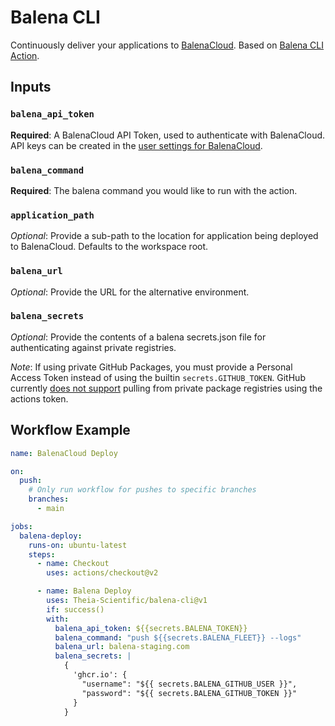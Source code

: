# Balena CLI

Continuously deliver your applications to [BalenaCloud](https://www.balena.io/). Based on [Balena CLI Action](https://github.com/bekriebel/balena-cli-action).

## Inputs

### `balena_api_token`

**Required**: A BalenaCloud API Token, used to authenticate with BalenaCloud. API keys can be created in the [user settings for BalenaCloud](https://dashboard.balena-cloud.com/preferences/access-tokens).

### `balena_command`

**Required**: The balena command you would like to run with the action.

### `application_path`

_Optional_: Provide a sub-path to the location for application being deployed to BalenaCloud. Defaults to the workspace root.

### `balena_url`

_Optional_: Provide the URL for the alternative environment.

### `balena_secrets`

_Optional_: Provide the contents of a balena secrets.json file for authenticating against private registries.

_Note_: If using private GitHub Packages, you must provide a Personal Access Token instead of using the builtin `secrets.GITHUB_TOKEN`. GitHub currently [does not support](https://github.community/t5/GitHub-Actions/GITHUB-TOKEN-cannot-access-private-packages/m-p/35240) pulling from private package registries using the actions token.

## Workflow Example

```yaml
name: BalenaCloud Deploy

on:
  push:
    # Only run workflow for pushes to specific branches
    branches:
      - main

jobs:
  balena-deploy:
    runs-on: ubuntu-latest
    steps:
      - name: Checkout
        uses: actions/checkout@v2

      - name: Balena Deploy
        uses: Theia-Scientific/balena-cli@v1
        if: success()
        with:
          balena_api_token: ${{secrets.BALENA_TOKEN}}
          balena_command: "push ${{secrets.BALENA_FLEET}} --logs"
          balena_url: balena-staging.com
          balena_secrets: |
            {
              'ghcr.io': {
                "username": "${{ secrets.BALENA_GITHUB_USER }}",
                "password": "${{ secrets.BALENA_GITHUB_TOKEN }}"
              }
            }
```
